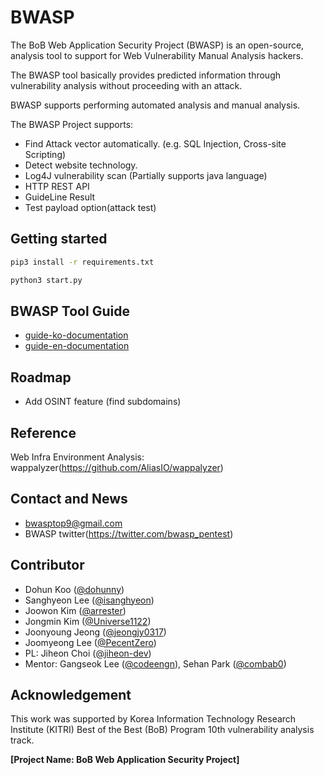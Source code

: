 # BWASP

The BoB Web Application Security Project (BWASP) is an open-source, analysis tool to support for Web Vulnerability Manual Analysis hackers.

The BWASP tool basically provides predicted information through vulnerability analysis without proceeding with an attack.

BWASP supports performing automated analysis and manual analysis.

The BWASP Project supports:
* Find Attack vector automatically.
(e.g. SQL Injection, Cross-site Scripting)
* Detect website technology.
* Log4J vulnerability scan (Partially supports java language)
* HTTP REST API
* GuideLine Result
* Test payload option(attack test)

## Getting started
```bash
pip3 install -r requirements.txt

python3 start.py
```

## BWASP Tool Guide
* [guide-ko-documentation](./GUIDE_ko.md)
* [guide-en-documentation](./GUIDE_en.md)

## Roadmap
* Add OSINT feature (find subdomains)

## Reference
Web Infra Environment Analysis: wappalyzer(https://github.com/AliasIO/wappalyzer)

## Contact and News
* bwasptop9@gmail.com
* BWASP twitter(https://twitter.com/bwasp_pentest)

## Contributor
* Dohun Koo ([@dohunny](https://github.com/dohunny))
* Sanghyeon Lee ([@isanghyeon](https://github.com/isanghyeon))
* Joowon Kim ([@arrester](https://github.com/arrester))
* Jongmin Kim ([@Universe1122](https://github.com/Universe1122))
* Joonyoung Jeong ([@jeongjy0317](https://github.com/jeongjy0317))
* Joomyeong Lee ([@PecentZero](https://github.com/PecentZero))
* PL: Jiheon Choi ([@jiheon-dev](https://github.com/jiheon-dev))
* Mentor: Gangseok Lee ([@codeengn](https://github.com/codeengn)), Sehan Park ([@combab0](https://github.com/combab0))

## Acknowledgement
This work was supported by Korea Information Technology Research Institute (KITRI) Best of the Best (BoB) Program 10th vulnerability analysis track.

**[Project Name: BoB Web Application Security Project]**
